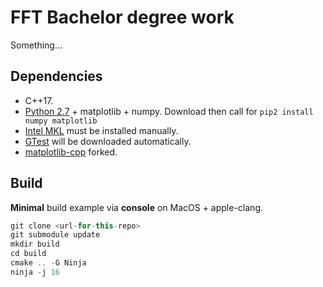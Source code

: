 FFT Bachelor degree work
==============

Something...

Dependencies
-----

* C++17.
* [Python 2.7](https://www.google.com/url?sa=t&rct=j&q=&esrc=s&source=web&cd=1&cad=rja&uact=8&ved=2ahUKEwiTtuuZrNboAhVcwsQBHWwcClkQFjAAegQIAhAB&url=https%3A%2F%2Fwww.python.org%2Fdownload%2Freleases%2F2.7%2F&usg=AOvVaw0zlkFAAPj_mtiLEq6iCUxh) + matplotlib + numpy. Download then call for `pip2 install numpy matplotlib`
* [Intel MKL](https://www.google.com/url?sa=t&rct=j&q=&esrc=s&source=web&cd=1&cad=rja&uact=8&ved=2ahUKEwiwv-ncrNboAhXkx6YKHSDUDVgQFjAAegQIFRAC&url=https%3A%2F%2Fsoftware.intel.com%2Fen-us%2Fmkl&usg=AOvVaw2E4mKkrupU-h-MctqNhKyu) must be installed manually.
* [GTest](https://github.com/google/googletest) will be downloaded automatically.
* [matplotlib-cpp](https://github.com/lava/matplotlib-cpp) forked.

Build
-----
**Minimal** build example via **console** on MacOS + apple-clang.
```c++ based
git clone <url-for-this-repo>
git submodule update
mkdir build
cd build
cmake .. -G Ninja
ninja -j 16
```
